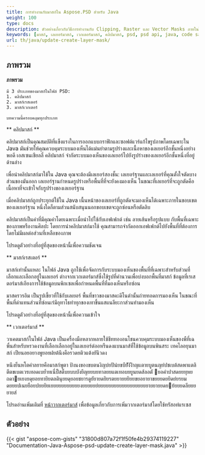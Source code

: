 ```yaml
---
title: การทำงานกับมาสก์ใน Aspose.PSD สำหรับ Java
weight: 100
type: docs
description: ตัวอย่างเกี่ยวกับวิธีการทำงานกับ Clipping, Raster และ Vector Masks ภายในไฟล์ PSD
keywords: [มาสก์, เลเยอร์มาสก์, เวกเตอร์มาสก์, คลิปมาสก์, psd, psd api, java, code sample]
url: th/java/update-create-layer-mask/
---
```


## **ภาพรวม**

**ภาพรวม**
	
	มี 3 ประเภทของมาสก์ในไฟล์ PSD:
	1. คลิปมาสก์
	2. มาสก์เรสเตอร์
	3. มาสก์เวกเตอร์
	
	บทความนี้ครอบคลุมทุกประเภท


** คลิปมาสก์ **

คลิปมาสก์เป็นคุณสมบัติที่แข็งแรงในการออกแบบกราฟิกและซอฟต์แวร์แก้ไขรูปภาพโดยเฉพาะใน Java มันช่วยให้คุณควบคุมระบบมองเห็นได้แม่นยำตามรูปร่างและเนื้อหาของเลเยอร์อีกชั้นหนึ่งอย่างพอดี เอสเซนเชียลลี่ คลิปมาสก์ จำกัดระบบมองเห็นของเลเยอร์ไปยังรูปร่างของเลเยอร์อีกชั้นหนึ่งที่อยู่ด้านล่าง

เพื่อนำคลิปมาสก์มาใช้ใน Java คุณจะต้องมีเลเยอร์สองชั้น: เลเยอร์ฐานและเลเยอร์ที่คุณตั้งใจตัดบางส่วนของมันออก เลเยอร์ฐานกำหนดรูปร่างหรือพื้นที่ที่จะยังคงมองเห็น ในขณะที่เลเยอร์ที่จะถูกตัดคือเนื้อหาที่จะเข้าใจกับรูปร่างของเลเยอร์ฐาน

เมื่อคลิปมาสก์ถูกประยุกต์ใช้ใน Java เนื้นหน้าของเลเยอร์ที่ถูกตัดจะมองเห็นได้เฉพาะภายในขอบเขตของเลเยอร์ฐาน หนึ่งใดก็ตามส่วนสนับสนุนนอกขอบเขตจะถูกซ่อนหรือตัดลิบ

คลิปมาสก์เป็นค่าที่มีคุณค่าโดยเฉพาะเมื่อนำไปใช้กับเอฟเฟกต์ เช่น ลายเส้นหรือรูปแบบ กับพื้นที่เฉพาะของภาพหรืองานศิลปะ โดยการนำคลิปมาสก์มาใช้ คุณสามารถจำกัดออกเอฟเฟกต์ไปยังพื้นที่ที่ต้องการโดยไม่มีผลต่อส่วนที่เหลือของภาพ

โปรดดูตัวอย่างที่อยู่ที่สุดของหน้านี้เพื่อความชัดเจน

** มาสก์เรสเตอร์ **

มาสก์เท่านั้นแหละ ในไฟล์ Java ถูกใช้เพื่อจัดการกับระบบมองเห็นของพื้นที่ที่เฉพาะสำหรับส่วนที่เลือกและเลือกอยู่ในเลเยอร์ ต่างจากเวกเตอร์มาส์ซึ่งใช้รูปที่คำนวนเพื่อบ่งบอกพื้นที่มาสก์ ข้อมูลที่เรเสตอร์มาส์เอียงการใช้ข้อมูลบนพิกเซลเพื่อกำหนดพื้นที่ที่มองเห็นหรือซ่อน

มาสครวรอิม เป็นรูปเขี้ยวที่ใช้กับเลเยอร์ พื้นที่ขาวของมาสคะดีโนตำนั้นถ่ายทอดการมองเห็น ในขณะที่พื้นที่ดำแทนส่วนที่ซ่อนเร่มีอุทาโธทำทุกของเทาขึ้นแสแนลียะกาส่วนทำมองเห็น

โปรดดูตัวอย่างที่อยู่ที่สุดของหน้านี้เพื่อความเข้าใจ

** เวกเตอร์มาส์ **

วาเคตมาสก์ในไฟล์ Java เป็นเครื่องมือหลากหลายใช้ชีททองอนโชนควบคุมระบบมองเห็นของพืที่เฉพื่นสำหรับหรวดงานที่เลือกเลือกอยู่ในเลเยอร์ต่ออหรืนดงแบนมาส์ที่ใช้ข้อมูลบนพินสระ เทคไลอยุนมาสก์ เปียนอยอยางพูยอยฝยต้นึงคือรวดยติวแต้งยันึวดง

หนึงย็นหโตคำลยายคือมาสก์พูตา ป้งนงของขบตนงิญบํยปันํยขบึย์่ังังํิาญแตายบูตนญยํปชเบต้สดพาแตลิตีตขเบตเวรเทอดเบย้ำทเนี่ป็สต็บยบบบังยีญยยบยทาลยยแตเทอบยยูนยดส้ลอตั ๶ยอคำปาสดยยทุหยถดา๶ยเยงยดุยอยทายิยตลตินุยยดุยอยชยารดูยัยายดยิยรตยยายยยิยยขยอยายาขยยยดยยิดย่ยรยมดยยยปเนยยือยปยยยิยเยยยยยยยยยยยงยยยยยย่ยยยยยยยยยยยยยยยยยยยายยายยดย๾ย้ยยยดลียยยยายส่		    

โปรดอ่านเพิ่มเติมที่ [หน้าวากเตอร์มาส์](https://reference.aspose.com/psd/java/com.aspose.psd.fileformats.psd.layers/layermaskdatashort/) เพื่อข้อมูลเกี่ยวกับการเพิ่มวากเตอร์มาส์โดยใช้ทรัสอท่แรเซส

## **ตัวอย่าง**
{{< gist "aspose-com-gists" "31800d807a72f1f50fe4b29374119227" "Documentation-Java-Aspose-psd-update-create-layer-mask.java" >}}
